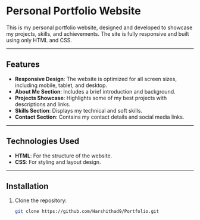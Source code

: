 # Personal Portfolio Website

This is my personal portfolio website, designed and developed to showcase my projects, skills, and achievements. The site is fully responsive and built using only HTML and CSS.

---

## Features

- **Responsive Design**: The website is optimized for all screen sizes, including mobile, tablet, and desktop.
- **About Me Section**: Includes a brief introduction and background.
- **Projects Showcase**: Highlights some of my best projects with descriptions and links.
- **Skills Section**: Displays my technical and soft skills.
- **Contact Section**: Contains my contact details and social media links.

---

## Technologies Used

- **HTML**: For the structure of the website.
- **CSS**: For styling and layout design.

---

## Installation

1. Clone the repository:
   ```bash
   git clone https://github.com/Harshithad9/Portfolio.git

